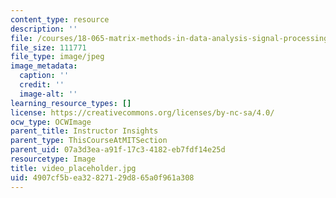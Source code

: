 ```yaml
---
content_type: resource
description: ''
file: /courses/18-065-matrix-methods-in-data-analysis-signal-processing-and-machine-learning-spring-2018/4907cf5bea32827129d865a0f961a308_video_placeholder.jpg
file_size: 111771
file_type: image/jpeg
image_metadata:
  caption: ''
  credit: ''
  image-alt: ''
learning_resource_types: []
license: https://creativecommons.org/licenses/by-nc-sa/4.0/
ocw_type: OCWImage
parent_title: Instructor Insights
parent_type: ThisCourseAtMITSection
parent_uid: 07a3d3ea-a91f-17c3-4182-eb7fdf14e25d
resourcetype: Image
title: video_placeholder.jpg
uid: 4907cf5b-ea32-8271-29d8-65a0f961a308
---
```

